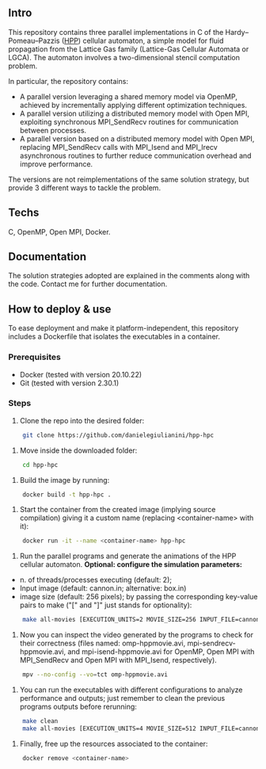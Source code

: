 ## Intro
This repository contains three parallel implementations in C of the Hardy–Pomeau–Pazzis ([HPP](https://scholar.google.com/scholar?hl=it&as_sdt=0%2C5&q=hpp+cellular+automaton&btnG=)) cellular automaton, a simple model for fluid propagation from the Lattice Gas family (Lattice-Gas Cellular Automata or LGCA). The automaton involves a two-dimensional stencil computation problem.

In particular, the repository contains:

- A parallel version leveraging a shared memory model via OpenMP, achieved by incrementally applying different optimization techniques.
- A parallel version utilizing a distributed memory model with Open MPI, exploiting synchronous MPI_SendRecv routines for communication between processes.
- A parallel version based on a distributed memory model with Open MPI, replacing MPI_SendRecv calls with MPI_Isend and MPI_Irecv asynchronous routines to further reduce communication overhead and improve performance.

The versions are not reimplementations of the same solution strategy, but provide 3 different ways to tackle the problem.


## Techs
C, OpenMP, Open MPI, Docker.


## Documentation
The solution strategies adopted are explained in the comments along with the code.
Contact me for further documentation.


## How to deploy & use
To ease deployment and make it platform-independent, this repository includes a Dockerfile that isolates the executables in a container.


### Prerequisites
- Docker (tested with version 20.10.22)
- Git (tested with version 2.30.1)

### Steps
1. Clone the repo into the desired folder:

```bash
    git clone https://github.com/danielegiulianini/hpp-hpc
```

1. Move inside the downloaded folder:

```bash
    cd hpp-hpc
```

1. Build the image by running:

```bash
    docker build -t hpp-hpc .
```

1. Start the container from the created image (implying source compilation) giving it a custom name (replacing &lt;container-name&gt; with it):

```bash
    docker run -it --name <container-name> hpp-hpc
```



1. Run the parallel programs and generate the animations of the HPP cellular automaton.
**Optional: configure the simulation parameters:**
- n. of threads/processes executing (default: 2);
- Input image (default: cannon.in; alternative: box.in)
- image size (default: 256 pixels);
by passing the corresponding key-value pairs to make ("[" and "]" just stands for optionality): 

```bash
    make all-movies [EXECUTION_UNITS=2 MOVIE_SIZE=256 INPUT_FILE=cannon.in]
```

1. Now you can inspect the video generated by the programs to check for their correctness (files named: omp-hppmovie.avi, mpi-sendrecv-hppmovie.avi, and mpi-isend-hppmovie.avi for OpenMP, Open MPI with MPI_SendRecv and Open MPI with MPI_Isend, respectively).

```bash
    mpv --no-config --vo=tct omp-hppmovie.avi
```

1. You can run the executables with different configurations to analyze performance and outputs; just remember to clean the previous programs outputs before rerunning:

```bash
    make clean
    make all-movies [EXECUTION_UNITS=4 MOVIE_SIZE=512 INPUT_FILE=cannon.in]
```

1. Finally, free up the resources associated to the container:

```bash
    docker remove <container-name>
```

